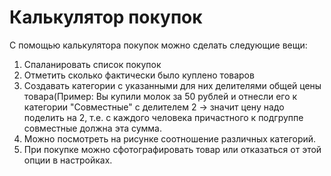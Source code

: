 # Калькулятор покупок
С помощью калькулятора покупок можно сделать следующие вещи:
1. Спаланировать список покупок
2. Отметить сколько фактически было куплено товаров
3. Создавать категории с указанными для них делителями общей цены товара(Пример: Вы купили молок за 50 рублей и отнесли его к категории "Совместные" с делителем 2 -> значит цену надо поделить на 2, т.е. с каждого человека причастного к подгруппе совместные должна эта сумма.
4. Можно посмотреть на рисунке соотношение различных категорий.
5. При покупке можно сфотографировать товар или отказаться от этой опции в настройках.
